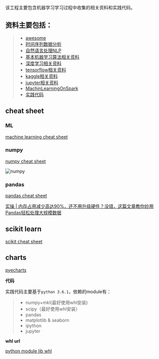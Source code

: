 该工程主要包含机器学习学习过程中收集的相关资料和实践代码。


## 资料主要包括：

> * [awesome](awesome.md)
> * [时间序列数据分析](TimeSeriesAnalysis.md)
> * [自然语言处理NLP](NLP.md)
> * [基本机器学习算法相关资料](algorithm.md)
> * [深度学习相关资料](DeepLearning.md)
> * [tensorflow相关资料](tensorflow.md)
> * [kaggle相关资料](kaggle.md)
> * [jupyter相关资料](jupyter.md)
> * [MachinLearningOnSpark](MachineLearningOnSpark.md)
> * [实践代码](/src/ml)


## cheat sheet

### ML

[machine learning cheat sheet](https://github.com/kailashahirwar/cheatsheets-ai)

### numpy

[numpy cheat sheet](https://www.dataquest.io/blog/numpy-cheat-sheet/)

![numpy](https://github.com/jacksu/cheatsheets-ai/blob/master/Numpy.png)

### pandas

[pandas cheat sheet](https://www.dataquest.io/blog/pandas-cheat-sheet/)

[实操 | 内存占用减少高达90%，还不用升级硬件？没错，这篇文章教你妙用Pandas轻松处理大规模数据](http://blog.csdn.net/wemedia/details.html?id=43144)

## scikit learn
[scikit cheat sheet](http://scikit-learn.org/stable/tutorial/machine_learning_map/)

## charts

[pyecharts](https://github.com/chenjiandongx/pyecharts)

**代码**

实践代码主要基于`python 3.6.1`，依赖的module有：

> * numpy+mkl(最好使用whl安装)
> * scipy（最好使用whl安装）
> * pandas
> * matplotlib & seaborn
> * ipython
> * jupyter

**whl url**

[python module lib whl](http://www.lfd.uci.edu/~gohlke/pythonlibs/)
